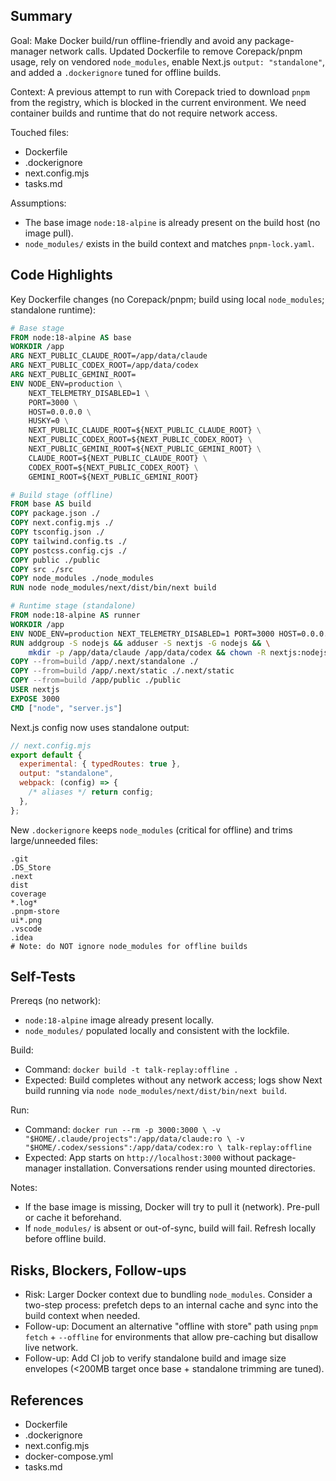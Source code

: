 ## Summary

Goal: Make Docker build/run offline-friendly and avoid any package-manager network calls. Updated Dockerfile to remove Corepack/pnpm usage, rely on vendored `node_modules`, enable Next.js `output: "standalone"`, and added a `.dockerignore` tuned for offline builds.

Context: A previous attempt to run with Corepack tried to download `pnpm` from the registry, which is blocked in the current environment. We need container builds and runtime that do not require network access.

Touched files:

- Dockerfile
- .dockerignore
- next.config.mjs
- tasks.md

Assumptions:

- The base image `node:18-alpine` is already present on the build host (no image pull).
- `node_modules/` exists in the build context and matches `pnpm-lock.yaml`.

## Code Highlights

Key Dockerfile changes (no Corepack/pnpm; build using local `node_modules`; standalone runtime):

```Dockerfile
# Base stage
FROM node:18-alpine AS base
WORKDIR /app
ARG NEXT_PUBLIC_CLAUDE_ROOT=/app/data/claude
ARG NEXT_PUBLIC_CODEX_ROOT=/app/data/codex
ARG NEXT_PUBLIC_GEMINI_ROOT=
ENV NODE_ENV=production \
    NEXT_TELEMETRY_DISABLED=1 \
    PORT=3000 \
    HOST=0.0.0.0 \
    HUSKY=0 \
    NEXT_PUBLIC_CLAUDE_ROOT=${NEXT_PUBLIC_CLAUDE_ROOT} \
    NEXT_PUBLIC_CODEX_ROOT=${NEXT_PUBLIC_CODEX_ROOT} \
    NEXT_PUBLIC_GEMINI_ROOT=${NEXT_PUBLIC_GEMINI_ROOT} \
    CLAUDE_ROOT=${NEXT_PUBLIC_CLAUDE_ROOT} \
    CODEX_ROOT=${NEXT_PUBLIC_CODEX_ROOT} \
    GEMINI_ROOT=${NEXT_PUBLIC_GEMINI_ROOT}

# Build stage (offline)
FROM base AS build
COPY package.json ./
COPY next.config.mjs ./
COPY tsconfig.json ./
COPY tailwind.config.ts ./
COPY postcss.config.cjs ./
COPY public ./public
COPY src ./src
COPY node_modules ./node_modules
RUN node node_modules/next/dist/bin/next build

# Runtime stage (standalone)
FROM node:18-alpine AS runner
WORKDIR /app
ENV NODE_ENV=production NEXT_TELEMETRY_DISABLED=1 PORT=3000 HOST=0.0.0.0 HUSKY=0
RUN addgroup -S nodejs && adduser -S nextjs -G nodejs && \
    mkdir -p /app/data/claude /app/data/codex && chown -R nextjs:nodejs /app
COPY --from=build /app/.next/standalone ./
COPY --from=build /app/.next/static ./.next/static
COPY --from=build /app/public ./public
USER nextjs
EXPOSE 3000
CMD ["node", "server.js"]
```

Next.js config now uses standalone output:

```js
// next.config.mjs
export default {
  experimental: { typedRoutes: true },
  output: "standalone",
  webpack: (config) => {
    /* aliases */ return config;
  },
};
```

New `.dockerignore` keeps `node_modules` (critical for offline) and trims large/unneeded files:

```gitignore
.git
.DS_Store
.next
dist
coverage
*.log*
.pnpm-store
ui*.png
.vscode
.idea
# Note: do NOT ignore node_modules for offline builds
```

## Self-Tests

Prereqs (no network):

- `node:18-alpine` image already present locally.
- `node_modules/` populated locally and consistent with the lockfile.

Build:

- Command: `docker build -t talk-replay:offline .`
- Expected: Build completes without any network access; logs show Next build running via `node node_modules/next/dist/bin/next build`.

Run:

- Command: `docker run --rm -p 3000:3000 \
-v "$HOME/.claude/projects":/app/data/claude:ro \
-v "$HOME/.codex/sessions":/app/data/codex:ro \
talk-replay:offline`
- Expected: App starts on `http://localhost:3000` without package-manager installation. Conversations render using mounted directories.

Notes:

- If the base image is missing, Docker will try to pull it (network). Pre-pull or cache it beforehand.
- If `node_modules/` is absent or out-of-sync, build will fail. Refresh locally before offline build.

## Risks, Blockers, Follow-ups

- Risk: Larger Docker context due to bundling `node_modules`. Consider a two-step process: prefetch deps to an internal cache and sync into the build context when needed.
- Follow-up: Document an alternative "offline with store" path using `pnpm fetch` + `--offline` for environments that allow pre-caching but disallow live network.
- Follow-up: Add CI job to verify standalone build and image size envelopes (<200MB target once base + standalone trimming are tuned).

## References

- Dockerfile
- .dockerignore
- next.config.mjs
- docker-compose.yml
- tasks.md
